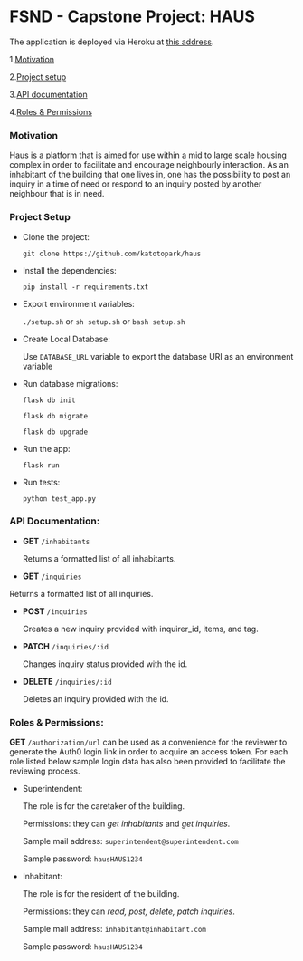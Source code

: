 # FSND - Capstone Project: HAUS

The application is deployed via Heroku at [this address](https://haus-fsnd.herokuapp.com/).

1.[Motivation](#motivation)

2.[Project setup](#project-setup)

3.[API documentation](#api-documentation)

4.[Roles & Permissions](#roles&permissions)

### Motivation

Haus is a platform that is aimed for use within a mid to large scale housing complex in order to facilitate and encourage neighbourly interaction. As an inhabitant of the building that one lives in, one has the possibility to post an inquiry in a time of need or respond to an inquiry posted by another neighbour that is in need.

### Project Setup

- Clone the project:

  `git clone https://github.com/katotopark/haus`

- Install the dependencies:

  `pip install -r requirements.txt`

- Export environment variables:

  `./setup.sh` or `sh setup.sh` or `bash setup.sh`

- Create Local Database:

  Use `DATABASE_URL` variable to export the database URI as an environment variable

- Run database migrations:

  `flask db init`

  `flask db migrate`

  `flask db upgrade`

- Run the app:

  `flask run`

- Run tests:

  `python test_app.py`

### API Documentation:

- **GET** `/inhabitants`

  Returns a formatted list of all inhabitants.

- **GET** `/inquiries`

Returns a formatted list of all inquiries.

- **POST** `/inquiries`

  Creates a new inquiry provided with inquirer_id, items, and tag.

- **PATCH** `/inquiries/:id`

  Changes inquiry status provided with the id.

- **DELETE** `/inquiries/:id`

  Deletes an inquiry provided with the id.

### Roles & Permissions:

**GET** `/authorization/url` can be used as a convenience for the reviewer to generate the Auth0 login link in order to acquire an access token. For each role listed below sample login data has also been provided to facilitate the reviewing process.

- Superintendent:

  The role is for the caretaker of the building.

  Permissions: they can _get inhabitants_ and _get inquiries_.

  Sample mail address: `superintendent@superintendent.com`

  Sample password: `hausHAUS1234`

- Inhabitant:

  The role is for the resident of the building.

  Permissions: they can _read, post, delete, patch inquiries_.

  Sample mail address: `inhabitant@inhabitant.com`

  Sample password: `hausHAUS1234`
